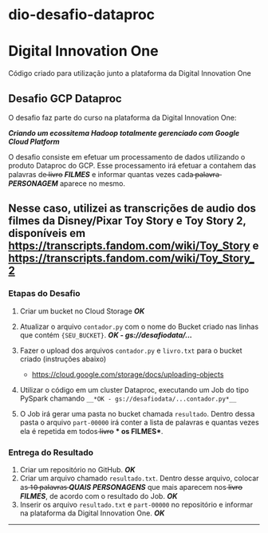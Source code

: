 # dio-desafio-dataproc

# Digital Innovation One

Código criado para utilização junto a plataforma da Digital Innovation One


## Desafio GCP Dataproc

O desafio faz parte do curso na plataforma da Digital Innovation One:

__*Criando um ecossitema Hadoop totalmente gerenciado com Google Cloud Platform*__

O desafio consiste em efetuar um processamento de dados utilizando o produto Dataproc do GCP. Esse processamento irá efetuar a contahem das palavras de ̶l̶i̶v̶r̶o̶  __*FILMES*__ e informar quantas vezes cada  ̶p̶a̶l̶a̶v̶r̶a̶  __*PERSONAGEM*__ aparece no mesmo.

Nesse caso, utilizei as transcrições de audio dos filmes da Disney/Pixar Toy Story e Toy Story 2, disponíveis em https://transcripts.fandom.com/wiki/Toy_Story e https://transcripts.fandom.com/wiki/Toy_Story_2
---

### Etapas do Desafio

1. Criar um bucket no Cloud Storage __*OK*__
1. Atualizar o arquivo ```contador.py``` com o nome do Bucket criado nas linhas que contém ```{SEU_BUCKET}```. __*OK - gs://desafiodata/...*__
1. Fazer o upload dos arquivos ```contador.py``` e ```livro.txt``` para o bucket criado (instruções abaixo)
    - https://cloud.google.com/storage/docs/uploading-objects

1. Utilizar o código em um cluster Dataproc, executando um Job do tipo PySpark chamando ```__*OK - gs://desafiodata/...contador.py*__```
1. O Job irá gerar uma pasta no bucket chamada ```resultado```. Dentro dessa pasta o arquivo ```part-00000``` irá conter a lista de palavras e quantas vezes ela é repetida em todos l̶i̶v̶r̶o̶  __* os FILMES*__.

### Entrega do Resultado

1. Criar um repositório no GitHub. __*OK*__ 
2. Criar um arquivo chamado ```resultado.txt```. Dentro desse arquivo, colocar as  ̶1̶0̶ ̶p̶a̶l̶a̶v̶r̶a̶s̶ __*QUAIS PERSONAGENS*__  que mais aparecem nos l̶i̶v̶r̶o̶  __*FILMES*__, de acordo com o resultado do Job. __*OK*__
3. Inserir os arquivo ```resultado.txt``` e ```part-00000``` no repositório e informar na plataforma da Digital Innovation One. __*OK*__

---


